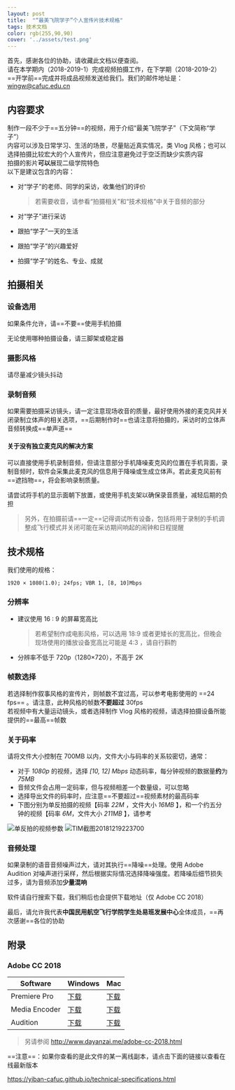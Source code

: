 ```yaml
---
layout: post
title:  "“最美飞院学子”个人宣传片技术规格"
tags: 技术文档
color: rgb(255,90,90)
cover: '../assets/test.png'
---
```


首先，感谢各位的协助，请收藏此文档以便查阅。  
请在本学期内（2018-2019-1）完成视频拍摄工作，在下学期（2018-2019-2）==开学前==完成并将成品视频发送给我们。我们的邮件地址是： wingw@cafuc.edu.cn

## 内容要求

制作一段不少于==五分钟==的视频，用于介绍“最美飞院学子”（下文简称“学子”）  
内容可以涉及日常学习、生活的场景，尽量贴近真实情况，类 Vlog 风格；也可以选择拍摄比较宏大的个人宣传片，但应注意避免过于空泛而缺少实质内容  
拍摄的影片**可以**展现二级学院特色  
以下是建议包含的内容：

- 对“学子”的老师、同学的采访，收集他们的评价

	> 若需要收音，请参看“拍摄相关”和“技术规格”中关于音频的部分
- 对“学子”进行采访
- 跟拍“学子”一天的生活
- 跟拍“学子”的兴趣爱好
- 拍摄“学子”的姓名、专业、成就

## 拍摄相关

### 设备选用

如果条件允许，请==不要==使用手机拍摄

无论使用哪种拍摄设备，请三脚架或稳定器

### 摄影风格

请尽量减少镜头抖动

### 录制音频

如果需要拍摄采访镜头，请一定注意现场收音的质量，最好使用外接的麦克风并关闭录制立体声的相关选项，==后期制作时==也请注意将拍摄的，采访时的立体声音频转换成==单声道==

#### 关于没有独立麦克风的解决方案

可以直接使用手机录制音频，但请注意部分手机降噪麦克风的位置在手机背面，录制音频时，软件会采集此麦克风的信息用于降噪或生成立体声。若此麦克风前有==遮挡物==，将会影响录制质量。


请尝试将手机的显示面朝下放置，或使用手机支架以确保录音质量，减轻后期的负担  
> 另外，在拍摄前请==一定==记得调试所有设备，包括将用于录制的手机调整成飞行模式并关闭可能在采访期间响起的闹钟和日程提醒

## 技术规格

我们使用的规格：

````
1920 × 1080(1.0); 24fps; VBR 1, [8, 10]Mbps
````

### 分辨率
- 建议使用 16 : 9 的屏幕宽高比

	> 若希望制作成电影风格，可以选用 18:9 或者更矮长的宽高比，但晚会现场使用的播放设备宽高比可能是 4:3 ，请自行斟酌
- 分辨率不低于 720p（1280×720），不高于 2K

### 帧数选择
若选择制作叙事风格的宣传片，则帧数不宜过高，可以参考电影使用的 ==24 fps== 。请注意，此种风格的帧数**不要超过** 30fps  
若视频中有大量运动镜头，或者选择制作 Vlog 风格的视频，请选择拍摄设备所能提供的==最高==帧数

### 关于码率
请将文件大小控制在 700MB 以内，文件大小与码率的关系较密切，通常：
- 对于 *1080p* 的视频，选择 *[10, 12] Mbps* 动态码率，每分钟视频的数据量**约**为 *75MB*
- 音频文件会占用一定码率，但与视频相差一个数量级，可以忽略
- 选择导出文件的码率时，应注意==不要超过==视频素材的最高码率
- 下图分别为单反拍摄的视频【码率 *22M* ，文件大小 *16MB* 】，和一个约五分钟的视频【码率 *6M*，文件大小 *211MB* 】，请参考

![单反拍的视频参数](http://storage.live.com/items/85D78B7C87173E19!13532?authkey=AMj37ZjKyOtlhsE)
![TIM截图20181219223700](http://storage.live.com/items/85D78B7C87173E19!13530?authkey=AMj37ZjKyOtlhsE)

### 音频处理

如果录制的语音音频噪声过大，请对其执行==降噪==处理。使用 Adobe Audition 对噪声进行采样，然后根据实际情况选择降噪强度。若降噪后细节损失过多，请为音频添加**少量混响**

软件请自行搜索下载，我们稍后也会提供下载地址（仅 Adobe CC 2018）

最后，请允许我代表**中国民用航空飞行学院学生处易班发展中心**全体成员，==再次感谢==各位的协助

## 附录
### Adobe CC 2018
| Software | Windows | Mac |
| --- | -- | -- |
| Premiere Pro | [下载](http://prdl-download.adobe.com/Premiere%20Pro/50AAFADD563D4691896967A6AB1D47F8/1507826592638/AdobePremierePro12AllTrial.zip) | [下载](http://prdl-download.adobe.com/Premiere%20Pro/50AAFADD563D4691896967A6AB1D47F8/1507829132211/AdobePremierePro12AllTrial.dmg) |
| Media Encoder | [下载](http://prdl-download.adobe.com/Adobe%20Media%20Encoder/1CD6D52151DC4B0A994447A5189E1DE4/1509271836062/AdobeMediaEncoder12AllTrial.zip) | [下载](http://prdl-download.adobe.com/Adobe%20Media%20Encoder/1CD6D52151DC4B0A994447A5189E1DE4/1509276144953/AdobeMediaEncoder12AllTrial.dmg) | 
| Audition | [下载](http://prdl-download.adobe.com/Audition/A26ECCB044C24810B1B2E7A0A3323B3E/1507818438900/AdobeAudition11All.zip) | [下载](http://prdl-download.adobe.com/Audition/A26ECCB044C24810B1B2E7A0A3323B3E/1507818801401/AdobeAudition11All.dmg) |
> 另请参阅 http://www.dayanzai.me/adobe-cc-2018.html

==注意==：如果你查看的是此文件的某一离线副本，请点击下面的链接以查看在线最新版本

https://yiban-cafuc.github.io/technical-specifications.html




